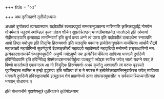 +++
title = "०३"

+++
अथ तृतीयप्रश्ने तृतीयोऽध्यायः

अथातो दुर्गाकल्पं व्याख्यास्यामः यज्ञोपवीतं रक्तपद्मपुष्पं सम्भारानुपकल्प्य मासिमासि कृत्तिकापूर्वाह्णे गोमयेन गोचर्ममात्रं चतुरश्रं स्थण्डिलं कृत्वा प्रोक्ष्य शौचेन सुव्रतस्तिष्ठन् भगवतीमावाहयेत् जातवेदसे इति ओमार्यां रौद्रीमावाहयामि इत्यावाह्य तामग्निवर्णां इति कूर्चं दत्वा अग्ने त्वं पारय इति यज्ञोपवीतं दत्वाऽथैनां स्नापयति आपो हिष्ठा मयोभुवः इति तिसृभिः हिरण्यवर्णाः इति चतसृभिः पवमानः इत्येतेनानुवाकेन मार्जयित्वा आर्यायै रौद्र्यै महाकाळ्यै महायोगिन्यै सुवर्णपुष्प्यै देवसङ्कीर्त्यै महायज्ञ्यै महावैष्णव्यै महापृथिव्यै मनोगम्यै शङ्खधारिण्यै नमः इत्येकादशनामधेयैर्गन्धपुष्पधूपदीपैः अमुष्यै नमोऽमुष्यै नमः इत्येतैरेवार्चयित्वा सावित्र्या भगवत्यै दुर्गादेव्यै हविर्निवेदयामि इति हविर्निवेद्य शेषमेकादशनामधेयैर्हुत्वा पञ्चदुर्गा जपेद्दश स्वस्ति जपेत् जातो यदग्ने वषट् ते विष्णो वास्तोष्पते एवावन्दस्व आ नो नियुद्भिः हिरण्यवर्णाः अभयं कृणोतु अश्वावतीः त्वं वरुणः बृहस्पते युवमिन्द्रश्च स्वस्ति न इन्द्रो वृद्धश्रवाः इति जपित्वा शं च मे मयश्च मे इत्येतैरेकादशभिरनुवाकैश्च जपेत् सावित्र्या भगवत्यै दुर्गादेव्यै हविरुद्वासयामि इत्युद्वास्य शेषं ब्राह्मणेभ्यो दत्वा संवत्सरमुपासीत १
सर्वकामास्सिध्यन्तीत्याह भगवान् बोधायनः २  

इति बोधायनीये गृह्यशेषसूत्रे तृतीयप्रश्ने तृतीयोऽध्यायः
